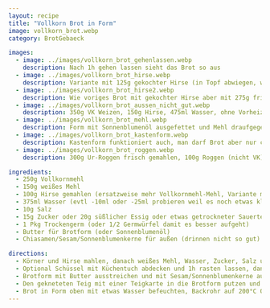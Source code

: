 ```yaml
---
layout: recipe
title: "Vollkorn Brot in Form"
image: vollkorn_brot.webp
category: BrotGebaeck

images:
  - image: ../images/vollkorn_brot_gehenlassen.webp
    description: Nach 1h gehen lassen sieht das Brot so aus
  - image: ../images/vollkorn_brot_hirse.webp
    description: Variante mit 125g gekochter Hirse (in Topf abwiegen, waschen indem mit kleinem Sieb Wasser abgegossen wird, wieder auf Waage stellen, Wasser dazugeben bis 375g angezeigt werden (d.h. 250g Wasser inkl was vom Waschen bleibt). Danach 3g Salz dazugeben, zudecken, aufkochen und bei Stufe 3 10min gehen lassen. Wenn die Hirse fertig ist auskühlen lassen und dann mit 250ml Wasser, 375g Weizen oder Dinkel-VK (NICHT frisch gemahlen), 10g Salz, 15g Zucker und Trockengerm 3min kneten. 30min zugedeckt rasten, in mit Backpapier ausgelegte Form putzen, 30min zugedeckt rasten und ins Rohr. Ist kompakt aber schmeckt super!
  - image: ../images/vollkorn_brot_hirse2.webp
    description: Wie voriges Brot mit gekochter Hirse aber mit 275g frisch gemahlenen Kamut, 100g Weizenmehl (weiß), Backpapier in Glasform, 35min Rohr unterste Stufe, danach rauskippen und 3min ins Rohr damit es resch wird
  - image: ../images/vollkorn_brot_aussen_nicht_gut.webp
    description: 350g VK Weizen, 150g Hirse, 475ml Wasser, ohne Vorheizen - Rinde war zu blass und hart und Chiasamen haben sich mit Rinde verbunden und waren nicht gut. Vmtl ist das nicht-Vorheizen das Hauptproblem und/oder zuviel Wasser. 450ml Wasser und mit Vorheizen war zwar nicht zu hart aber Chiasamen sind auch "reingesunken", daher vmlt nur 400ml Wasser nehmen
  - image: ../images/vollkorn_brot_mehl.webp
    description: Form mit Sonnenblumenöl ausgefettet und Mehl draufgegeben (Problem - bildet "Mehlklumpen", besser Teig bemehlen!), Sonnenblumenkerne in Teig nicht so gut, 1h 200°C ohne vorheizen > Rinde zu dunkel und resch
  - image: ../images/vollkorn_brot_kastenform.webp
    description: Kastenform funktioniert auch, man darf Brot aber nur ca 15min darin rasten lassen. Bei 30 min + weiteres Gehen in den ersten Backminuten ist es seitlich stark übergelaufen. Die Backzeit ist auch ca 5-10min kürzer (noch genau ermitteln), geschmacklich war es sehr gut
  - image: ../images/vollkorn_brot_roggen.webp
    description: 300g Ur-Roggen frisch gemahlen, 100g Roggen (nicht VK), 200g Wasser, 1Pkg Trockenhefe, 10g Salz, 100g Joghurt, 20g weißer Balsamicoessig, 8g Olivenöl. In Form, Dauer wie im Rezept. Küchenmaschine konnte schwer kneten, dann mehrere Std rasten, ging aber nicht gut auf (vmtl wegen Roggen?). Geschmacklich trotzdem sehr gut. Lt [dieser Seite](https://www.habe-ich-selbstgemacht.de/roggenbrot-mit-hefe-ohne-sauerteig-rezept/) ist Joghurt+Essig ein guter Sauerteigersatz und es hat auch wie Sauerteig geschmeckt!

ingredients:
  - 250g Vollkornmehl
  - 150g weißes Mehl
  - 100g Hirse gemahlen (ersatzweise mehr Vollkornmehl-Mehl, Variante mit feuchter Hirse als Bild)
  - 375ml Wasser (evtl -10ml oder -25ml probieren weil es noch etwas klebrig am Messer war, aber nicht auf Zähnen etc)
  - 10g Salz
  - 15g Zucker oder 20g süßlicher Essig oder etwas getrockneter Sauerteig
  - 1 Pkg Trockengerm (oder 1/2 Germwürfel damit es besser aufgeht)
  - Butter für Brotform (oder Sonnenblumenöl)
  - Chiasamen/Sesam/Sonnenblumenkerne für außen (drinnen nicht so gut)

directions:
  - Körner und Hirse mahlen, danach weißes Mehl, Wasser, Zucker, Salz und Germ dazugeben (wenn Germwürfel dann vorher in Wasser auflösen)
  - Optional Schüssel mit Küchentuch abdecken und 1h rasten lassen, danach nochmal kurz mit Küchenmaschine kneten (dadurch geht Brot bis zu 2cm über Brotform auf)
  - Brotform mit Butter ausstreichen und mit Sesam/Sonnenblumenkerne auslegen
  - Den gekneteten Teig mit einer Teigkarte in die Brotform putzen und min. 30min rasten lassen
  - Brot in Form oben mit etwas Wasser befeuchten, Backrohr auf 200°C Ober/Unterhitze vorheizen und 40min backen (evtl Häferl Wasser in Backrohr stellen damit es saftiger wird)
---
```

